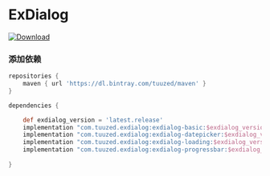 # ExDialog

[ ![Download](https://api.bintray.com/packages/tuuzed/maven/com.tuuzed.exdialog%3Aexdialog-basic/images/download.svg) ](https://bintray.com/tuuzed/maven/com.tuuzed.exdialog%3Aexdialog-basic/_latestVersion)

### 添加依赖

``` groovy
repositories {
    maven { url 'https://dl.bintray.com/tuuzed/maven' }
}

dependencies {

    def exdialog_version = 'latest.release'
    implementation "com.tuuzed.exdialog:exdialog-basic:$exdialog_version"
    implementation "com.tuuzed.exdialog:exdialog-datepicker:$exdialog_version"
    implementation "com.tuuzed.exdialog:exdialog-loading:$exdialog_version"
    implementation "com.tuuzed.exdialog:exdialog-progressbar:$exdialog_version"
    
}
```
